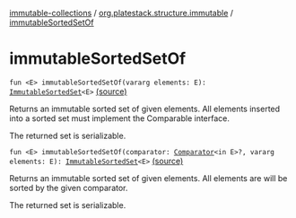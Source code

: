 [immutable-collections](../index.md) / [org.platestack.structure.immutable](index.md) / [immutableSortedSetOf](.)

# immutableSortedSetOf

`fun <E> immutableSortedSetOf(vararg elements: E): `[`ImmutableSortedSet`](-immutable-sorted-set/index.md)`<E>` [(source)](https://github.com/PlateStack/immutable-collections/blob/v0.1.0-alpha/src/main/kotlin/org/platestack/structure/immutable/ImmutableCollections.kt#L84)

Returns an immutable sorted set of given elements. All elements inserted into a sorted set must implement the Comparable interface.

The returned set is serializable.

`fun <E> immutableSortedSetOf(comparator: `[`Comparator`](http://docs.oracle.com/javase/6/docs/api/java/util/Comparator.html)`<in E>?, vararg elements: E): `[`ImmutableSortedSet`](-immutable-sorted-set/index.md)`<E>` [(source)](https://github.com/PlateStack/immutable-collections/blob/v0.1.0-alpha/src/main/kotlin/org/platestack/structure/immutable/ImmutableCollections.kt#L91)

Returns an immutable sorted set of given elements. All elements are will be sorted by the given comparator.

The returned set is serializable.

